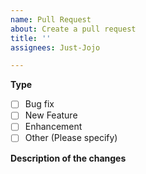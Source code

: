 ```yaml
---
name: Pull Request
about: Create a pull request
title: ''
assignees: Just-Jojo

---
```


**Type**
- [ ] Bug fix
- [ ] New Feature
- [ ] Enhancement
- [ ] Other (Please specify)

**Description of the changes**
